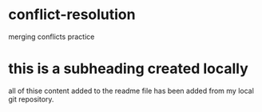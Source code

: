 # conflict-resolution
merging conflicts practice

# this is a subheading created locally

all of thise content added to the readme file has been added from my local git repository. 